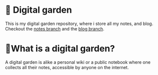 # 🌱 Digital garden
This is my digital garden repository, where i store all my notes, and blog.
Checkout the [notes branch](https://github.com/xushidev/digital-garden/tree/notes) and the [blog branch](https://github.com/xushidev/digital-garden/tree/main).

# 🔰What is a digital garden?
A digital garden is alike a personal wiki or a public notebook where one collects all their notes, accessible by anyone on the internet.
